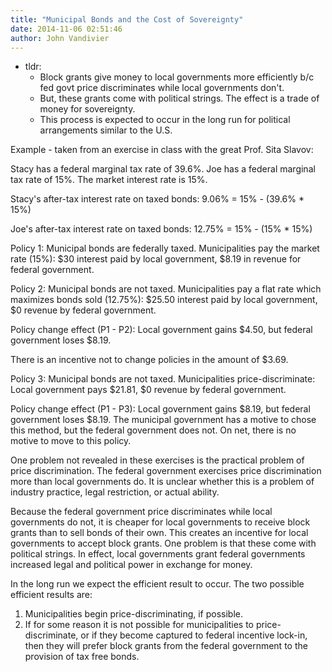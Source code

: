 ```yaml
---
title: "Municipal Bonds and the Cost of Sovereignty"
date: 2014-11-06 02:51:46
author: John Vandivier
---
```




<ul>
	<li>tldr:
<ul>
	<li>Block grants give money to local governments more efficiently b/c fed govt price discriminates while local governments don't.</li>
	<li>But, these grants come with political strings. The effect is a trade of money for sovereignty.</li>
	<li>This process is expected to occur in the long run for political arrangements similar to the U.S.</li>
</ul>
</li>
</ul>
Example - taken from an exercise in class with the great Prof. Sita Slavov:

Stacy has a federal marginal tax rate of 39.6%. Joe has a federal marginal tax rate of 15%. The market interest rate is 15%.

Stacy's after-tax interest rate on taxed bonds: 9.06% = 15% - (39.6% * 15%)

Joe's after-tax interest rate on taxed bonds: 12.75% = 15% - (15% * 15%)

Policy 1: Municipal bonds are federally taxed. Municipalities pay the market rate (15%): $30 interest paid by local government, $8.19 in revenue for federal government.

Policy 2: Municipal bonds are not taxed. Municipalities pay a flat rate which maximizes bonds sold (12.75%): $25.50 interest paid by local government, $0 revenue by federal government.

Policy change effect (P1 - P2): Local government gains $4.50, but federal government loses $8.19.

There is an incentive not to change policies in the amount of $3.69.

Policy 3: Municipal bonds are not taxed. Municipalities price-discriminate: Local government pays $21.81, $0 revenue by federal government.

Policy change effect (P1 - P3): Local government gains $8.19, but federal government loses $8.19. The municipal government has a motive to chose this method, but the federal government does not. On net, there is no motive to move to this policy.

One problem not revealed in these exercises is the practical problem of price discrimination. The federal government exercises price discrimination more than local governments do. It is unclear whether this is a problem of industry practice, legal restriction, or actual ability.

Because the federal government price discriminates while local governments do not, it is cheaper for local governments to receive block grants than to sell bonds of their own. This creates an incentive for local governments to accept block grants. One problem is that these come with political strings. In effect, local governments grant federal governments increased legal and political power in exchange for money.

In the long run we expect the efficient result to occur. The two possible efficient results are:
<ol>
	<li>Municipalities begin price-discriminating, if possible.</li>
	<li>If for some reason it is not possible for municipalities to price-discriminate, or if they become captured to federal incentive lock-in, then they will prefer block grants from the federal government to the provision of tax free bonds.</li>
</ol>